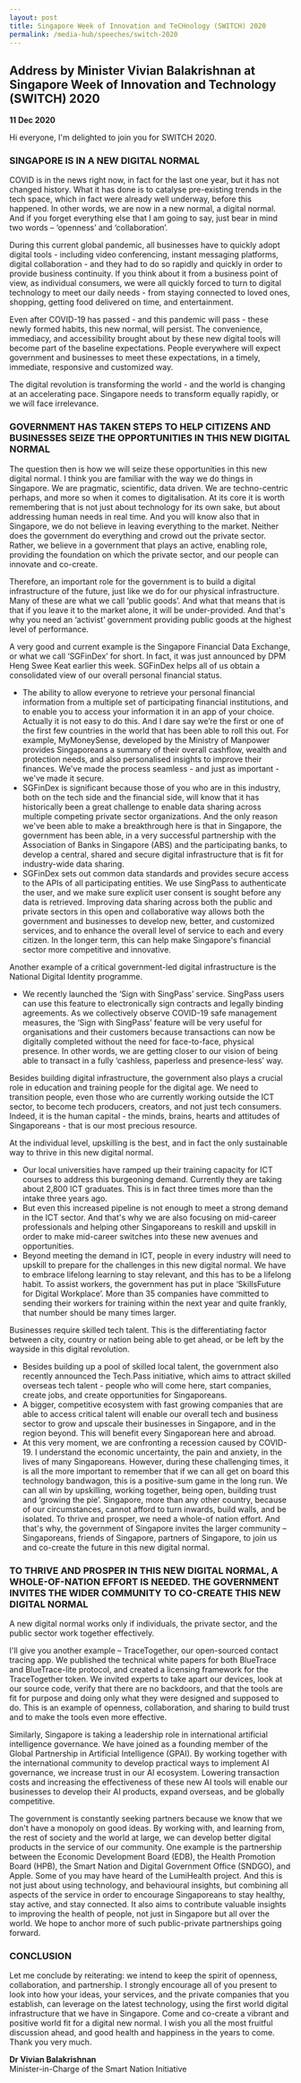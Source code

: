 ```yaml
---
layout: post
title: Singapore Week of Innovation and TeCHnology (SWITCH) 2020
permalink: /media-hub/speeches/switch-2020
---
```

## Address by Minister Vivian Balakrishnan at Singapore Week of Innovation and Technology (SWITCH) 2020

**11 Dec 2020**

Hi everyone, I'm delighted to join you for SWITCH 2020.

### SINGAPORE IS IN A NEW DIGITAL NORMAL

COVID is in the news right now, in fact for the last one year, but it has not changed history. What it has done is to catalyse pre-existing trends in the tech space, which in fact were already well underway, before this happened. In other words, we are now in a new normal, a digital normal. And if you forget everything else that I am going to say, just bear in mind two words – ‘openness’ and ‘collaboration’.

During this current global pandemic, all businesses have to quickly adopt digital tools - including video conferencing, instant messaging platforms, digital collaboration - and they had to do so rapidly and quickly in order to provide business continuity. If you think about it from a business point of view, as individual consumers, we were all quickly forced to turn to digital technology to meet our daily needs - from staying connected to loved ones, shopping, getting food delivered on time, and entertainment.

Even after COVID-19 has passed - and this pandemic will pass - these newly formed habits, this new normal, will persist. The convenience, immediacy, and accessibility brought about by these new digital tools will become part of the baseline expectations. People everywhere will expect government and businesses to meet these expectations, in a timely, immediate, responsive and customized way.

The digital revolution is transforming the world - and the world is changing at an accelerating pace. Singapore needs to transform equally rapidly, or we will face irrelevance.

### GOVERNMENT HAS TAKEN STEPS TO HELP CITIZENS AND BUSINESSES SEIZE THE OPPORTUNITIES IN THIS NEW DIGITAL NORMAL

The question then is how we will seize these opportunities in this new digital normal. I think you are familiar with the way we do things in Singapore. We are pragmatic, scientific, data driven. We are techno-centric perhaps, and more so when it comes to digitalisation. At its core it is worth remembering that is not just about technology for its own sake, but about addressing human needs in real time. And you will know also that in Singapore, we do not believe in leaving everything to the market. Neither does the government do everything and crowd out the private sector. Rather, we believe in a government that plays an active, enabling role, providing the foundation on which the private sector, and our people can innovate and co-create.

Therefore, an important role for the government is to build a digital infrastructure of the future, just like we do for our physical infrastructure. Many of these are what we call ‘public goods’. And what that means that is that if you leave it to the market alone, it will be under-provided. And that's why you need an ‘activist’ government providing public goods at the highest level of performance.

A very good and current example is the Singapore Financial Data Exchange, or what we call ‘SGFinDex’ for short. In fact, it was just announced by DPM Heng Swee Keat earlier this week. SGFinDex helps all of us obtain a consolidated view of our overall personal financial status.
  * The ability to allow everyone to retrieve your personal financial information from a multiple set of participating financial institutions, and to enable you to access your information it in an app of your choice. Actually it is not easy to do this. And I dare say we’re the first or one of the first few countries in the world that has been able to roll this out. For example, MyMoneySense, developed by the Ministry of Manpower provides Singaporeans a summary of their overall cashflow, wealth and protection needs, and also personalised insights to improve their finances. We've made the process seamless - and just as important - we've made it secure.
  * SGFinDex is significant because those of you who are in this industry, both on the tech side and the financial side, will know that it has historically been a great challenge to enable data sharing across multiple competing private sector organizations. And the only reason we've been able to make a breakthrough here is that in Singapore, the government has been able, in a very successful partnership with the Association of Banks in Singapore (ABS) and the participating banks, to develop a central, shared and secure digital infrastructure that is fit for industry-wide data sharing.
  * SGFinDex sets out common data standards and provides secure access to the APIs of all participating entities. We use SingPass to authenticate the user, and we make sure explicit user consent is sought before any data is retrieved. Improving data sharing across both the public and private sectors in this open and collaborative way allows both the government and businesses to develop new, better, and customized services, and to enhance the overall level of service to each and every citizen. In the longer term, this can help make Singapore's financial sector more competitive and innovative.
    
Another example of a critical government-led digital infrastructure is the National Digital Identity programme.
  * We recently launched the ‘Sign with SingPass’ service. SingPass users can use this feature to electronically sign contracts and legally binding agreements. As we collectively observe COVID-19 safe management measures, the ‘Sign with SingPass’ feature will be very useful for organisations and their customers because transactions can now be digitally completed without the need for face-to-face, physical presence. In other words, we are getting closer to our vision of being able to transact in a fully ‘cashless, paperless and presence-less’ way.
    
Besides building digital infrastructure, the government also plays a crucial role in education and training people for the digital age. We need to transition people, even those who are currently working outside the ICT sector, to become tech producers, creators, and not just tech consumers. Indeed, it is the human capital - the minds, brains, hearts and attitudes of Singaporeans - that is our most precious resource.

At the individual level, upskilling is the best, and in fact the only sustainable way to thrive in this new digital normal.
  * Our local universities have ramped up their training capacity for ICT courses to address this burgeoning demand. Currently they are taking about 2,800 ICT graduates. This is in fact three times more than the intake three years ago.
  * But even this increased pipeline is not enough to meet a strong demand in the ICT sector. And that's why we are also focusing on mid-career professionals and helping other Singaporeans to reskill and upskill in order to make mid-career switches into these new avenues and opportunities.
  * Beyond meeting the demand in ICT, people in every industry will need to upskill to prepare for the challenges in this new digital normal. We have to embrace lifelong learning to stay relevant, and this has to be a lifelong habit. To assist workers, the government has put in place ‘SkillsFuture for Digital Workplace’. More than 35 companies have committed to sending their workers for training within the next year and quite frankly, that number should be many times larger.
    
Businesses require skilled tech talent. This is the differentiating factor between a city, country or nation being able to get ahead, or be left by the wayside in this digital revolution.
  * Besides building up a pool of skilled local talent, the government also recently announced the Tech.Pass initiative, which aims to attract skilled overseas tech talent - people who will come here, start companies, create jobs, and create opportunities for Singaporeans.
  * A bigger, competitive ecosystem with fast growing companies that are able to access critical talent will enable our overall tech and business sector to grow and upscale their businesses in Singapore, and in the region beyond. This will benefit every Singaporean here and abroad.
  * At this very moment, we are confronting a recession caused by COVID-19. I understand the economic uncertainty, the pain and anxiety, in the lives of many Singaporeans. However, during these challenging times, it is all the more important to remember that if we can all get on board this technology bandwagon, this is a positive-sum game in the long run. We can all win by upskilling, working together, being open, building trust and ‘growing the pie’. Singapore, more than any other country, because of our circumstances, cannot afford to turn inwards, build walls, and be isolated. To thrive and prosper, we need a whole-of nation effort. And that's why, the government of Singapore invites the larger community – Singaporeans, friends of Singapore, partners of Singapore, to join us and co-create the future in this new digital normal.
    
### TO THRIVE AND PROSPER IN THIS NEW DIGITAL NORMAL, A WHOLE-OF-NATION EFFORT IS NEEDED. THE GOVERNMENT INVITES THE WIDER COMMUNITY TO CO-CREATE THIS NEW DIGITAL NORMAL

A new digital normal works only if individuals, the private sector, and the public sector work together effectively.

I'll give you another example – TraceTogether, our open-sourced contact tracing app. We published the technical white papers for both BlueTrace and BlueTrace-lite protocol, and created a licensing framework for the TraceTogether token. We invited experts to take apart our devices, look at our source code, verify that there are no backdoors, and that the tools are fit for purpose and doing only what they were designed and supposed to do. This is an example of openness, collaboration, and sharing to build trust and to make the tools even more effective.

Similarly, Singapore is taking a leadership role in international artificial intelligence governance. We have joined as a founding member of the Global Partnership in Artificial Intelligence (GPAI). By working together with the international community to develop practical ways to implement AI governance, we increase trust in our AI ecosystem. Lowering transaction costs and increasing the effectiveness of these new AI tools will enable our businesses to develop their AI products, expand overseas, and be globally competitive.

The government is constantly seeking partners because we know that we don't have a monopoly on good ideas. By working with, and learning from, the rest of society and the world at large, we can develop better digital products in the service of our community. One example is the partnership between the Economic Development Board (EDB), the Health Promotion Board (HPB), the Smart Nation and Digital Government Office (SNDGO), and Apple. Some of you may have heard of the LumiHealth project. And this is not just about using technology, and behavioural insights, but combining all aspects of the service in order to encourage Singaporeans to stay healthy, stay active, and stay connected. It also aims to contribute valuable insights to improving the health of people, not just in Singapore but all over the world. We hope to anchor more of such public-private partnerships going forward.

### CONCLUSION

Let me conclude by reiterating: we intend to keep the spirit of openness, collaboration, and partnership. I strongly encourage all of you present to look into how your ideas, your services, and the private companies that you establish, can leverage on the latest technology, using the first world digital infrastructure that we have in Singapore. Come and co-create a vibrant and positive world fit for a digital new normal. I wish you all the most fruitful discussion ahead, and good health and happiness in the years to come. Thank you very much.

**Dr Vivian Balakrishnan**<br>
Minister-in-Charge of the Smart Nation Initiative